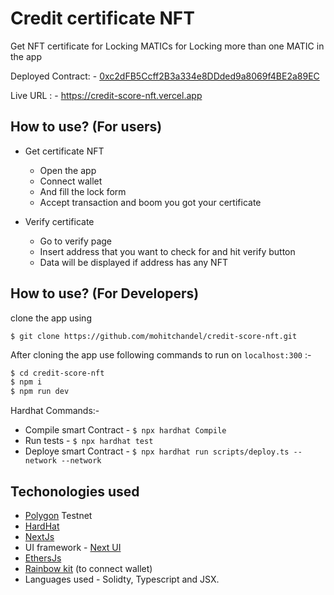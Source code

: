 
# Credit certificate NFT 

Get NFT certificate for Locking MATICs for Locking more than one MATIC in the app

Deployed Contract: - [0xc2dFB5Ccff2B3a334e8DDded9a8069f4BE2a89EC](https://mumbai.polygonscan.com/address/0xc2dFB5Ccff2B3a334e8DDded9a8069f4BE2a89EC)

Live URL : - https://credit-score-nft.vercel.app

## How to use? (For users)
- Get certificate NFT
    - Open the app
    - Connect wallet
    - And fill the lock form
    - Accept transaction and boom you got your certificate

- Verify certificate
    - Go to verify page
    - Insert address that you want to check for and hit verify button
    - Data will be displayed if address has any NFT

## How to use? (For Developers)
clone the app using 

```$ git clone https://github.com/mohitchandel/credit-score-nft.git```

After cloning the app use following commands to run on ```localhost:300``` :-
```bash
$ cd credit-score-nft
$ npm i
$ npm run dev
```

Hardhat Commands:-
- Compile smart Contract - ```$ npx hardhat Compile```
- Run tests - ```$ npx hardhat test```
- Deploye smart Contract - ```$ npx hardhat run scripts/deploy.ts --network --network```

## Techonologies used
- [Polygon](https://polygon.technology/) Testnet
- [HardHat](https://hardhat.org/)
- [NextJs](https://nextjs.org/)
- UI framework - [Next UI](https://nextui.org/)
- [EthersJs](https://ethers.org/)
- [Rainbow kit](https://www.rainbowkit.com/) (to connect wallet)
-  Languages used - Solidty, Typescript and JSX.

